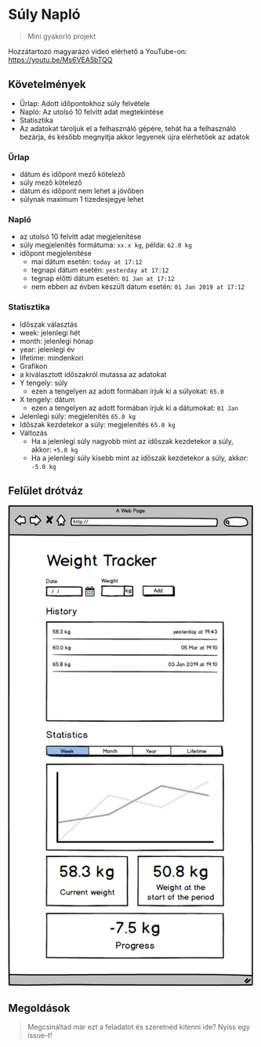 # Súly Napló
> Mini gyakorló projekt

Hozzátartozó magyarázó videó elérhető a YouTube-on: https://youtu.be/Ms6VEA5bTQQ

## Követelmények
- Űrlap: Adott időpontokhoz súly felvétele
- Napló: Az utolsó 10 felvitt adat megtekintése
- Statisztika
- Az adatokat tároljuk el a felhasználó gépére, tehát ha a felhasználó bezárja, és később megnyitja akkor legyenek újra elérhetőek az adatok

### Űrlap
- dátum és időpont mező kötelező
- súly mező kötelező
- dátum és időpont nem lehet a jövőben
- súlynak maximum 1 tizedesjegye lehet

### Napló
- az utolsó 10 felvitt adat megjelenítése
- súly megjelenítés formátuma: `xx.x kg`, példa: `62.0 kg`
- időpont megjelenítése
  - mai dátum esetén: `today at 17:12`
  - tegnapi dátum esetén: `yesterday at 17:12`
  - tegnap előtti dátum esetén: `01 Jan at 17:12`
  - nem ebben az évben készült dátum esetén: `01 Jan 2019 at 17:12`

### Statisztika
- Időszak választás
 - week: jelenlegi hét
 - month: jelenlegi hónap
 - year: jelenlegi év
 - lifetime: mindenkori
- Grafikon
 - a kiválasztott időszakról mutassa az adatokat
 - Y tengely: súly
   - ezen a tengelyen az adott formában írjuk ki a súlyokat: `65.0`
 - X tengely: dátum
   - ezen a tengelyen az adott formában írjuk ki a dátumokat: `01 Jan`
 - Jelenlegi súly: megjelenítés `65.0 kg`
 - Időszak kezdetekor a súly: megjelenítés `65.0 kg`
 - Változás
   - Ha a jelenlegi súly nagyobb mint az időszak kezdetekor a súly, akkor: `+5.0 kg`
   - Ha a jelenlegi súly kisebb mint az időszak kezdetekor a súly, akkor: `-5.0 kg`


## Felület drótváz
<img src="./wireframe.png" width="500" />

## Megoldások
> Megcsináltad már ezt a feladatot és szeretnéd kitenni ide? Nyiss egy issue-t!
